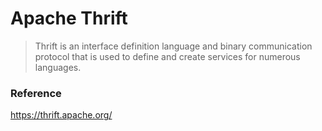 # Apache Thrift

> Thrift is an interface definition language and binary communication protocol that is used to define and create services for numerous languages.



### Reference
https://thrift.apache.org/